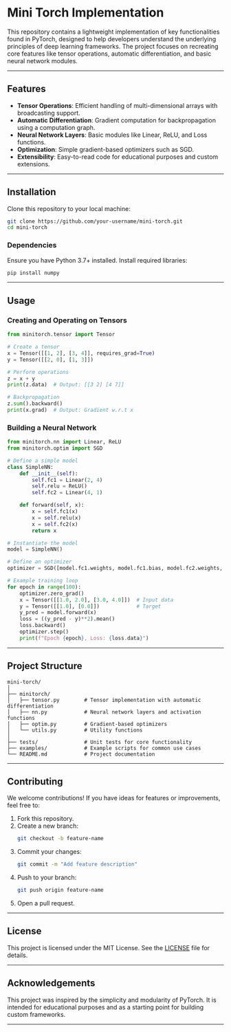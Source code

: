 # Mini Torch Implementation

This repository contains a lightweight implementation of key functionalities found in PyTorch, designed to help developers understand the underlying principles of deep learning frameworks. The project focuses on recreating core features like tensor operations, automatic differentiation, and basic neural network modules.

---

## Features

- **Tensor Operations**: Efficient handling of multi-dimensional arrays with broadcasting support.
- **Automatic Differentiation**: Gradient computation for backpropagation using a computation graph.
- **Neural Network Layers**: Basic modules like Linear, ReLU, and Loss functions.
- **Optimization**: Simple gradient-based optimizers such as SGD.
- **Extensibility**: Easy-to-read code for educational purposes and custom extensions.

---

## Installation

Clone this repository to your local machine:

```bash
git clone https://github.com/your-username/mini-torch.git
cd mini-torch
```

### Dependencies

Ensure you have Python 3.7+ installed. Install required libraries:

```bash
pip install numpy
```

---

## Usage

### Creating and Operating on Tensors

```python
from minitorch.tensor import Tensor

# Create a tensor
x = Tensor([[1, 2], [3, 4]], requires_grad=True)
y = Tensor([[2, 0], [1, 3]])

# Perform operations
z = x + y
print(z.data)  # Output: [[3 2] [4 7]]

# Backpropagation
z.sum().backward()
print(x.grad)  # Output: Gradient w.r.t x
```

### Building a Neural Network

```python
from minitorch.nn import Linear, ReLU
from minitorch.optim import SGD

# Define a simple model
class SimpleNN:
    def __init__(self):
        self.fc1 = Linear(2, 4)
        self.relu = ReLU()
        self.fc2 = Linear(4, 1)

    def forward(self, x):
        x = self.fc1(x)
        x = self.relu(x)
        x = self.fc2(x)
        return x

# Instantiate the model
model = SimpleNN()

# Define an optimizer
optimizer = SGD([model.fc1.weights, model.fc1.bias, model.fc2.weights, model.fc2.bias], lr=0.01)

# Example training loop
for epoch in range(100):
    optimizer.zero_grad()
    x = Tensor([[1.0, 2.0], [3.0, 4.0]])  # Input data
    y = Tensor([[1.0], [0.0]])            # Target
    y_pred = model.forward(x)
    loss = ((y_pred - y)**2).mean()
    loss.backward()
    optimizer.step()
    print(f"Epoch {epoch}, Loss: {loss.data}")
```

---

## Project Structure

```plaintext
mini-torch/
│
├── minitorch/
│   ├── tensor.py        # Tensor implementation with automatic differentiation
│   ├── nn.py            # Neural network layers and activation functions
│   ├── optim.py         # Gradient-based optimizers
│   └── utils.py         # Utility functions
│
├── tests/               # Unit tests for core functionality
├── examples/            # Example scripts for common use cases
└── README.md            # Project documentation
```

---

## Contributing

We welcome contributions! If you have ideas for features or improvements, feel free to:

1. Fork this repository.
2. Create a new branch:
   ```bash
   git checkout -b feature-name
   ```
3. Commit your changes:
   ```bash
   git commit -m "Add feature description"
   ```
4. Push to your branch:
   ```bash
   git push origin feature-name
   ```
5. Open a pull request.

---

## License

This project is licensed under the MIT License. See the [LICENSE](LICENSE) file for details.

---

## Acknowledgements

This project was inspired by the simplicity and modularity of PyTorch. It is intended for educational purposes and as a starting point for building custom frameworks.

---

